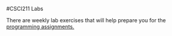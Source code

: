 #CSCI211 Labs

There are weekly lab exercises that will help prepare you for the [programming assignments.](https://github.com/CSUChico-CSCI211/CSCI211-Course-Materials/tree/master/Assignments)
